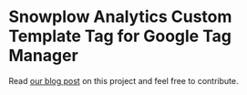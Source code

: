 # Snowplow Analytics Custom Template Tag for Google Tag Manager


Read [our blog post](https://www.iglooanalytics.com/blog/snowplow-analytics-custom-template-tag-for-google-tag-manager.html) on this project and feel free to contribute.


